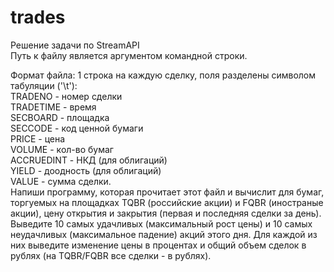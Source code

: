 # trades

Решение задачи по StreamAPI\
Путь к файлу является аргументом командной строки.

Формат файла: 1 строка на каждую сделку, поля разделены символом табуляции ('\t'):\
TRADENO - номер сделки\
TRADETIME - время\
SECBOARD - площадка\
SECCODE	- код ценной бумаги\
PRICE - цена\
VOLUME - кол-во бумаг\
ACCRUEDINT - НКД (для облигаций)\
YIELD - доодность (для облигаций)\
VALUE - сумма сделки.\
Напиши программу, которая прочитает этот файл и вычислит для бумаг, торгуемых на площадках TQBR (российские акции) и FQBR (иностраные акции), цену открытия и закрытия (первая и последняя сделки за день). Выведите 10 самых удачливых (максимальный рост цены) и 10 самых неудачливых (максимальное падение) акций этого дня. Для каждой из них выведите изменение цены в процентах и общий объем сделок в рублях (на TQBR/FQBR все сделки - в рублях).
